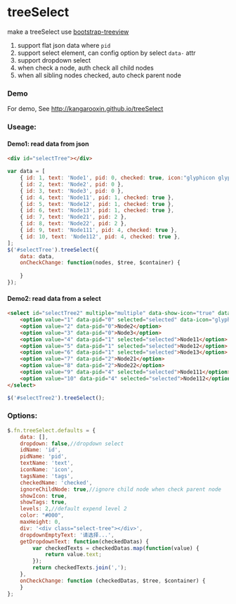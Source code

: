 treeSelect
==========

make a treeSelect use [bootstrap-treeview](https://jonmiles.github.io/bootstrap-treeview/)

1. support flat json data where `pid`
2. support select element, can config option by select `data-` attr
3. support dropdown select
4. when check a node, auth check all child nodes
5. when all sibling nodes checked, auto check parent node
### Demo
For demo, See http://kangarooxin.github.io/treeSelect

### Useage:
#### Demo1: read data from json
```html
<div id="selectTree"></div>
```
```javascript
var data = [
    { id: 1, text: 'Node1', pid: 0, checked: true, icon:"glyphicon glyphicon-stop", tags: ['tag1','tag2']},
    { id: 2, text: 'Node2', pid: 0 },
    { id: 3, text: 'Node3', pid: 0 },
    { id: 4, text: 'Node11', pid: 1, checked: true },
    { id: 5, text: 'Node12', pid: 1, checked: true },
    { id: 6, text: 'Node13', pid: 1, checked: true },
    { id: 7, text: 'Node21', pid: 2 },
    { id: 8, text: 'Node22', pid: 2 },
    { id: 9, text: 'Node111', pid: 4, checked: true },
    { id: 10, text: 'Node112', pid: 4, checked: true },
];
$('#selectTree').treeSelect({
    data: data,
    onCheckChange: function(nodes, $tree, $container) {
        
    }
});
```
#### Demo2: read data from a select
```html
<select id="selectTree2" multiple="multiple" data-show-icon="true" data-levels="1">
    <option value="1" data-pid="0" selected="selected" data-icon="glyphicon glyphicon-stop" data-tags="tag1,tag2">Node1</option>
    <option value="2" data-pid="0">Node2</option>
    <option value="3" data-pid="0">Node3</option>
    <option value="4" data-pid="1" selected="selected">Node11</option>
    <option value="5" data-pid="1" selected="selected">Node12</option>
    <option value="6" data-pid="1" selected="selected">Node13</option>
    <option value="7" data-pid="2">Node21</option>
    <option value="8" data-pid="2">Node22</option>
    <option value="9" data-pid="4" selected="selected">Node111</option>
    <option value="10" data-pid="4" selected="selected">Node112</option>
</select>
```
```javascript
$('#selectTree2').treeSelect();
```
### Options:
```javascript
$.fn.treeSelect.defaults = {
    data: [],
    dropdown: false,//dropdown select
    idName: 'id',
    pidName: 'pid',
    textName: 'text',
    iconName: 'icon',
    tagsName: 'tags',
    checkedName: 'checked',
    ignoreChildNode: true,//ignore child node when check parent node
    showIcon: true,
    showTags: true,
    levels: 2,//default expend level 2
    color: "#000",
    maxHeight: 0,
    div: '<div class="select-tree"></div>',
    dropdownEmptyText: '请选择...',
    getDropdownText: function(checkedDatas) {
        var checkedTexts = checkedDatas.map(function(value) {
            return value.text;
        });
        return checkedTexts.join(',');
    },
    onCheckChange: function (checkedDatas, $tree, $container) {
    }
};
```
